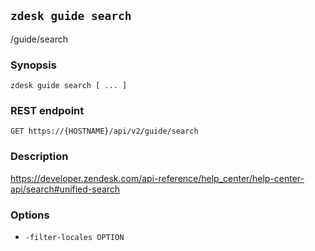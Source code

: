 ## `zdesk guide search`

/guide/search

### Synopsis

    zdesk guide search [ ... ]

### REST endpoint

    GET https://{HOSTNAME}/api/v2/guide/search

### Description

https://developer.zendesk.com/api-reference/help_center/help-center-api/search#unified-search

### Options

* `-filter-locales OPTION`

